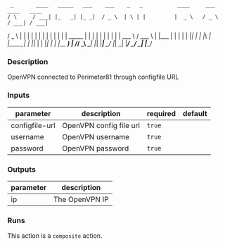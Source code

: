      _       ____   _____   ___    ___    _   _           ____     ___     ____   ____  
    / \     / ___| |_   _| |_ _|  / _ \  | \ | |         |  _ \   / _ \   / ___| / ___| 
   / _ \   | |       | |    | |  | | | | |  \| |  _____  | | | | | | | | | |     \___ \ 
  / ___ \  | |___    | |    | |  | |_| | | |\  | |_____| | |_| | | |_| | | |___   ___) |
 /_/   \_\  \____|   |_|   |___|  \___/  |_| \_|         |____/   \___/   \____| |____/ 
                                                                                        
### Description

OpenVPN connected to Perimeter81 through configfile URL

### Inputs

| parameter | description | required | default |
| --- | --- | --- | --- |
| configfile-url | OpenVPN config file url | `true` |  |
| username | OpenVPN username | `true` |  |
| password | OpenVPN password | `true` |  |


### Outputs

| parameter | description |
| --- | --- |
| ip | The OpenVPN IP |


### Runs

This action is a `composite` action.


